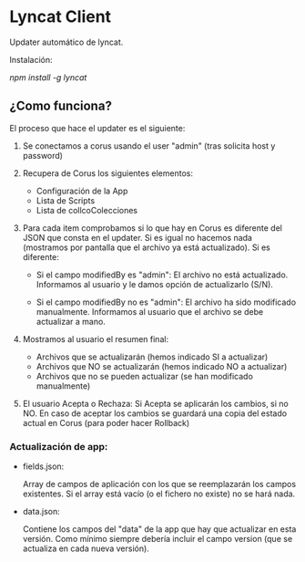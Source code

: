 # Lyncat Client

Updater automático de lyncat.

Instalación:

*npm install -g lyncat*

## ¿Como funciona?

El proceso que hace el updater es el siguiente:

1) Se conectamos a corus usando el user "admin" (tras solicita host y password)

2) Recupera de Corus los siguientes elementos:

    - Configuración de la App
    - Lista de Scripts
    - Lista de collcoColecciones

3) Para cada item comprobamos si lo que hay en Corus es diferente del JSON que consta en el updater.
   Si es igual no hacemos nada (mostramos por pantalla que el archivo ya está actualizado).
   Si es diferente:

    - Si el campo modifiedBy es "admin": El archivo no está actualizado. Informamos al usuario y le damos
      opción de actualizarlo (S/N).

    - Si el campo modifiedBy no es "admin": El archivo ha sido modificado manualmente. Informamos al usuario
      que el archivo se debe actualizar a mano.

4) Mostramos al usuario el resumen final:

    - Archivos que se actualizarán (hemos indicado SI a actualizar)
    - Archivos que NO se actualizarán (hemos indicado NO a actualizar)
    - Archivos que no se pueden actualizar (se han modificado manualmente)

5) El usuario Acepta o Rechaza: Si Acepta se aplicarán los cambios, si no NO.
   En caso de aceptar los cambios se guardará una copia del estado actual en Corus (para poder hacer Rollback)


### Actualización de app:

* fields.json:

  Array de campos de aplicación con los que se reemplazarán los campos existentes.
  Si el array está vacío (o el fichero no existe) no se hará nada.

* data.json:

  Contiene los campos del "data" de la app que hay que actualizar en esta versión.
  Como mínimo siempre debería incluir el campo version (que se actualiza en cada nueva versión).



